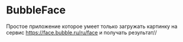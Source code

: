 # BubbleFace
Простое приложение которое умеет только загружать картинку на сервис https://face.bubble.ru/ru/face и получать результат//
